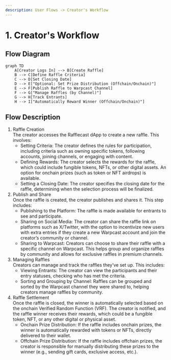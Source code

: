 ```yaml
---
description: User Flows -> Creator's Workflow
---
```


# 1. Creator's Workflow

## Flow Diagram

```mermaid
graph TD
    A[Creator Logs In] --> B[Create Raffle]
    B --> C[Define Raffle Criteria]
    C --> D[Set Closing Date]
    D --> E["Optional: Set Prize Distribution (Offchain/Onchain)"]
    E --> F[Publish Raffle to Warpcast Channel]
    F --> G["Manage Raffles (by Channel)"]
    G --> H[Track Entrants]
    H --> I["Automatically Reward Winner (Offchain/Onchain)"]
```



## Flow Description

1. Raffle Creation\
   The creator accesses the Rafflecast dApp to create a new raffle. This involves:
   * Setting Criteria: The creator defines the rules for participation, including criteria such as owning specific tokens, following accounts, joining channels, or engaging with content.
   * Defining Rewards: The creator selects the rewards for the raffle, which could include fungible tokens, NFTs, or other digital assets. An option for onchain prizes (such as token or NFT airdrops) is available.
   * Setting a Closing Date: The creator specifies the closing date for the raffle, determining when the selection process will be finalized.
2. Publish and Share\
   Once the raffle is created, the creator publishes and shares it. This step includes:
   * Publishing to the Platform: The raffle is made available for entrants to see and participate.
   * Sharing on Social Media: The creator can share the raffle link on platforms such as X/Twitter, with the option to incentivize new users with extra entries if they create a new Warpcast account and join the creator’s community or channel.
   * Sharing to Warpcast: Creators can choose to share their raffle with a specific channel on Warpcast. This helps group and organize raffles by community and allows for exclusive raffles in premium channels.
3. Managing Raffles\
   Creators can manage and track the raffles they’ve set up. This includes:
   * Viewing Entrants: The creator can view the participants and their entry statuses, checking who has met the criteria.
   * Sorting and Grouping by Channel: Raffles can be grouped and sorted by the Warpcast channel they were shared to, helping creators manage raffles by community.
4. Raffle Settlement\
   Once the raffle is closed, the winner is automatically selected based on the onchain Verified Random Function (VRF). The creator is notified, and the raffle winner receives their rewards, which could be a fungible token, NFT, or any other digital or physical asset.
   * Onchain Prize Distribution: If the raffle includes onchain prizes, the winner is automatically rewarded with tokens or NFTs, directly delivered to their wallet.
   * Offchain Prize Distribution: If the raffle includes offchain prizes, the creator is responsible for manually distributing these prizes to the winner (e.g., sending gift cards, exclusive access, etc.).

